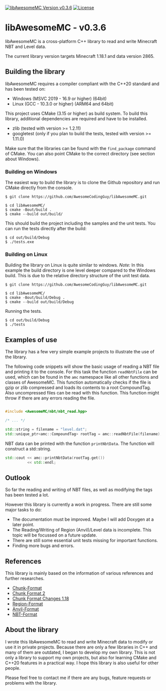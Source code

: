 [![libAwesomeMC Version v0.3.6](https://img.shields.io/badge/libAwesomeMC-v0.3.6-green)](https://github.com/AwesomeCodingGuy/libAwesomeMC)
[![License](https://img.shields.io/badge/License-BSD_3--Clause-blue.svg)](https://github.com/AwesomeCodingGuy/libAwesomeMC/blob/main/LICENSE)

# libAwesomeMC - v0.3.6

libAwesomeMC is a cross-platform C++ library to read and write Minecraft NBT and Level data.

The current library version targets Minecraft 1.18.1 and data version 2865.

## Building the library

libAwesomeMC requires a compiler compliant with the C++20 standard and has been tested on:

* Windows (MSVC 2019 - 16.9 or higher) (64bit)
* Linux (GCC - 10.3.0 or higher) (ARM64 and 64bit)

This project uses CMake (3.15 or higher) as build system.
To build this library, additional dependencies are required and have to be installed.

* zlib (tested with version >= 1.2.11)
* googletest (only if you plan to build the tests, tested with version >= 1.11.0)

Make sure that the libraries can be found with the `find_package` command of CMake.
You can also point CMake to the correct directory (see section about Windows).

### Building on Windows

The easiest way to build the library is to clone the Github repository and run CMake directly from the console.

```
$ git clone https://github.com/AwesomeCodingGuy/libAwesomeMC.git

$ cd libAwesomeMC/
$ cmake -Bout/build .
$ cmake --build out/build/
```

This should build the project including the samples and the unit tests.
You can run the tests directly after the build:

```
$ cd out/build/Debug
$ ./tests.exe
```

### Building on Linux

Building the library on Linux is quite similar to windows. *Note:* In this example the build directory is one level deeper compared to the Windows build. This is due to the relative directory structure of the unit test data. 

```
$ git clone https://github.com/AwesomeCodingGuy/libAwesomeMC.git

$ cd libAwesomeMC/
$ cmake -Bout/build/Debug .
$ cmake --build out/build/Debug
```

Running the tests.

```
$ cd out/build/Debug
$ ./tests
```

## Examples of use

The library has a few very simple example projects to illustrate the use of the library.

The following code snippets will show the basic usage of reading a NBT file and printing it to the console.
For this task the function `readNbtFile` can be used, which can be found in the `amc` namespace like all other functions and classes of AwesomeMC.
This function automatically checks if the file is gzip or zlib compressed and loads its contents to a root CompoundTag.
Also uncompressed files can be read with this function. This function might throw if there are any errors reading the file.

``` cpp

#include <AwesomeMC/nbt/nbt_read.hpp>

/* ... */

std::string = filename = "level.dat";
std::unique_ptr<amc::CompoundTag> rootTag = amc::readNbtFile(filename);
```

NBT data can be printed with the function `printNbtData`. The function will construct a std::string.

``` cpp
std::cout << amc::printNbtData(rootTag.get())
          << std::endl;
```

## Outlook

So far the reading and writing of NBT files, as well as modifying the tags has been tested a lot.

However this library is currently a work in progress. There are still some major tasks to do:

* The documentation must be improved. Maybe I will add Doxygen at a later point.
* The Reading/Writing of Region (Anvil)/Level data is incomplete. This topic will be focussed on a future update.
* There are still some essential unit tests missing for important functions.
* Finding more bugs and errors.

## References

This library is mainly based on the information of various references and further researches.

* [Chunk-Format](https://minecraft.fandom.com/wiki/Chunk_format)
* [Chunk Format 2](https://wiki.vg/Chunk_Format)
* [Chunk Format Changes 1.18](https://minecraft.fandom.com/wiki/Java_Edition_1.18#General_2)
* [Region-Format](https://minecraft.fandom.com/wiki/Region_file_format)
* [Anvil-Format](https://minecraft.fandom.com/wiki/Anvil_file_format)
* [NBT-Format](https://minecraft.fandom.com/wiki/NBT_format)


## About the library

I wrote this libAwesomeMC to read and write Minecraft data to modify or use it in private projects.
Because there are only a few libraries in C++ and many of them are outdated, I began to develop my own library.
This is not only a library to support my own projects, but also for learning CMake and C++20 features in a practical way.
I hope this library is also useful for other people.

Please feel free to contact me if there are any bugs, feature requests or problems with the library.

